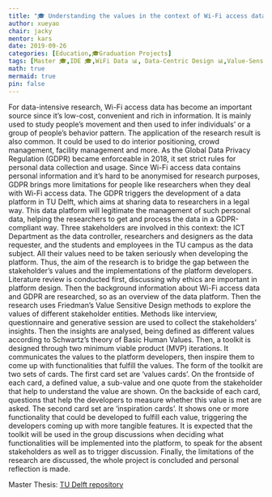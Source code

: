 ```yaml
---
title: "🎓 Understanding the values in the context of Wi-Fi access data"
author: xueyao
chair: jacky
mentor: kars
date: 2019-09-26
categories: [Education,🎓Graduation Projects]
tags: [Master 🎓,IDE 🎓,WiFi Data 📊, Data-Centric Design 📊,Value-Sensitive Design 🪚,Responsibility 👐🏼]
math: true
mermaid: true
pin: false
---
```


For data-intensive research, Wi-Fi access data has become an important source since it’s low-cost, convenient and rich in information. It is mainly used to study people’s movement and then used to infer individuals’ or a group of people’s behavior pattern. The application of the research result is also common. It could be used to do interior positioning, crowd management, facility management and more. As the Global Data Privacy Regulation (GDPR) became enforceable in 2018, it set strict rules for personal data collection and usage. Since Wi-Fi access data contains personal information and it’s hard to be anonymised for research purposes, GDPR brings more limitations for people like researchers when they deal with Wi-Fi access data. The GDPR triggers the development of a data platform in TU Delft, which aims at sharing data to researchers in a legal way. This data platform will legitimate the management of such personal data, helping the researchers to get and process the data in a GDPR-compliant way. Three stakeholders are involved in this context: the ICT Department as the data controller, researchers and designers as the data requester, and the students and employees in the TU campus as the data subject. All their values need to be taken seriously when developing the platform. Thus, the aim of the research is to bridge the gap between the stakeholder’s values and the implementations of the platform developers. Literature review is conducted first, discussing why ethics are important in platform design. Then the background information about Wi-Fi access data and GDPR are researched, so as an overview of the data platform. Then the research uses Friedman’s Value Sensitive Design methods to explore the values of different stakeholder entities. Methods like interview, questionnaire and generative session are used to collect the stakeholders’ insights. Then the insights are analysed, being defined as different values according to Schwartz’s theory of Basic Human Values. Then, a toolkit is designed through two minimum viable product (MVP) iterations. It communicates the values to the platform developers, then inspire them to come up with functionalities that fulfill the values. The form of the toolkit are two sets of cards. The first card set are ‘values cards’. On the frontside of each card, a defined value, a sub-value and one quote from the stakeholder that help to understand the value are shown. On the backside of each card, questions that help the developers to measure whether this value is met are asked. The second card set are ‘inspiration cards’. It shows one or more functionality that could be developed to fulfill each value, triggering the developers coming up with more tangible features. It is expected that the toolkit will be used in the group discussions when deciding what functionalities will be implemented into the platform, to speak for the absent stakeholders as well as to trigger discussion. Finally, the limitations of the research are discussed, the whole project is concluded and personal reflection is made.

Master Thesis: [TU Delft repository](https://repository.tudelft.nl/islandora/object/uuid%3A7b6e4b09-c75c-4da4-a26b-70bdc5d2b969?collection=education)